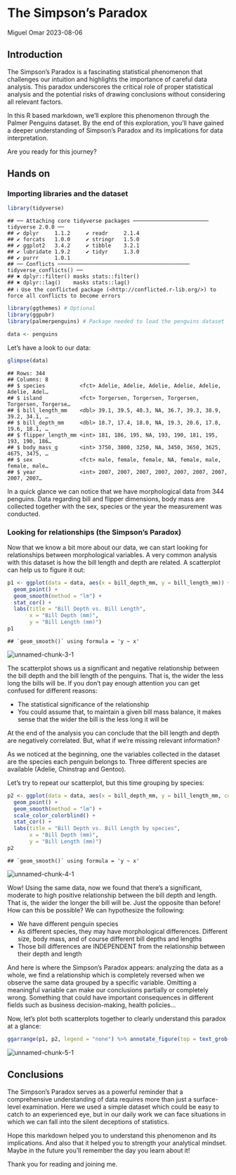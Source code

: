 The Simpson’s Paradox
================
Miguel Omar
2023-08-06

## Introduction

The Simpson’s Paradox is a fascinating statistical phenomenon that
challenges our intuition and highlights the importance of careful data
analysis. This paradox underscores the critical role of proper
statistical analysis and the potential risks of drawing conclusions
without considering all relevant factors.

In this R based markdown, we’ll explore this phenomenon through the
Palmer Penguins dataset. By the end of this exploration, you’ll have
gained a deeper understanding of Simpson’s Paradox and its implications
for data interpretation.

Are you ready for this journey?

## Hands on

### Importing libraries and the dataset

``` r
library(tidyverse)
```

    ## ── Attaching core tidyverse packages ──────────────────────── tidyverse 2.0.0 ──
    ## ✔ dplyr     1.1.2     ✔ readr     2.1.4
    ## ✔ forcats   1.0.0     ✔ stringr   1.5.0
    ## ✔ ggplot2   3.4.2     ✔ tibble    3.2.1
    ## ✔ lubridate 1.9.2     ✔ tidyr     1.3.0
    ## ✔ purrr     1.0.1     
    ## ── Conflicts ────────────────────────────────────────── tidyverse_conflicts() ──
    ## ✖ dplyr::filter() masks stats::filter()
    ## ✖ dplyr::lag()    masks stats::lag()
    ## ℹ Use the conflicted package (<http://conflicted.r-lib.org/>) to force all conflicts to become errors

``` r
library(ggthemes) # Optional
library(ggpubr)
library(palmerpenguins) # Package needed to load the penguins dataset

data <- penguins
```

Let’s have a look to our data:

``` r
glimpse(data)
```

    ## Rows: 344
    ## Columns: 8
    ## $ species           <fct> Adelie, Adelie, Adelie, Adelie, Adelie, Adelie, Adel…
    ## $ island            <fct> Torgersen, Torgersen, Torgersen, Torgersen, Torgerse…
    ## $ bill_length_mm    <dbl> 39.1, 39.5, 40.3, NA, 36.7, 39.3, 38.9, 39.2, 34.1, …
    ## $ bill_depth_mm     <dbl> 18.7, 17.4, 18.0, NA, 19.3, 20.6, 17.8, 19.6, 18.1, …
    ## $ flipper_length_mm <int> 181, 186, 195, NA, 193, 190, 181, 195, 193, 190, 186…
    ## $ body_mass_g       <int> 3750, 3800, 3250, NA, 3450, 3650, 3625, 4675, 3475, …
    ## $ sex               <fct> male, female, female, NA, female, male, female, male…
    ## $ year              <int> 2007, 2007, 2007, 2007, 2007, 2007, 2007, 2007, 2007…

In a quick glance we can notice that we have morphological data from 344
penguins. Data regarding bill and flipper dimensions, body mass are
collected together with the sex, species or the year the measurement was
conducted.

### Looking for relationships (the Simpson’s Paradox)

Now that we know a bit more about our data, we can start looking for
relationships between morphological variables. A very common analysis
with this dataset is how the bill length and depth are related. A
scatterplot can help us to figure it out:

``` r
p1 <- ggplot(data = data, aes(x = bill_depth_mm, y = bill_length_mm)) +
  geom_point() +
  geom_smooth(method = "lm") +
  stat_cor() +
  labs(title = "Bill Depth vs. Bill Length",
       x = "Bill Depth (mm)",
       y = "Bill Length (mm)")
p1
```

    ## `geom_smooth()` using formula = 'y ~ x'

![unnamed-chunk-3-1](https://github.com/MiguelOmarBH/The_Simpson_Paradox/assets/135857016/e682ff8c-714c-4c0d-882f-f5dd0cfc2fff)


The scatterplot shows us a significant and negative relationship between
the bill depth and the bill length of the penguins. That is, the wider
the less long the bills will be. If you don’t pay enough attention you
can get confused for different reasons:

- The statistical significance of the relationship
- You could assume that, to maintain a given bill mass balance, it makes
  sense that the wider the bill is the less long it will be

At the end of the analysis you can conclude that the bill length and
depth are negatively correlated. But, what if we’re missing relevant
information?

As we noticed at the beginning, one the variables collected in the
dataset are the species each penguin belongs to. Three different species
are available (Adelie, Chinstrap and Gentoo).

Let’s try to repeat our scatterplot, but this time grouping by species:

``` r
p2 <- ggplot(data = data, aes(x = bill_depth_mm, y = bill_length_mm, color = species)) +
  geom_point() +
  geom_smooth(method = "lm") +
  scale_color_colorblind() +
  stat_cor() +
  labs(title = "Bill Depth vs. Bill Length by species",
       x = "Bill Depth (mm)",
       y = "Bill Length (mm)")
p2
```

    ## `geom_smooth()` using formula = 'y ~ x'

![unnamed-chunk-4-1](https://github.com/MiguelOmarBH/The_Simpson_Paradox/assets/135857016/b2fd633c-fc1a-40b4-89c4-12201f905701)


Wow! Using the same data, now we found that there’s a significant,
moderate to high positive relationship between the bill depth and
length. That is, the wider the longer the bill will be. Just the
opposite than before! How can this be possible? We can hypothesize the
following:

- We have different penguin species
- As different species, they may have morphological differences.
  Different size, body mass, and of course different bill depths and
  lengths
- Those bill differences are INDEPENDENT from the relationship between
  their depth and length

And here is where the Simpson’s Paradox appears: analyzing the data as a
whole, we find a relationship which is completely reversed when we
observe the same data grouped by a specific variable. Omitting a
meaningful variable can make our conclusions partially or completely
wrong. Something that could have important consequences in different
fields such as business decision-making, health policies…

Now, let’s plot both scatterplots together to clearly understand this
paradox at a glance:

``` r
ggarrange(p1, p2, legend = "none") %>% annotate_figure(top = text_grob("The Simpson's Paradox", size = 15))
```

![unnamed-chunk-5-1](https://github.com/MiguelOmarBH/The_Simpson_Paradox/assets/135857016/aa92e7f8-6840-4480-962e-5c49a85c44d1)


## Conclusions

The Simpson’s Paradox serves as a powerful reminder that a comprehensive
understanding of data requires more than just a surface-level
examination. Here we used a simple dataset which could be easy to catch
to an experienced eye, but in our daily work we can face situations in
which we can fall into the silent deceptions of statistics.

Hope this markdown helped you to understand this phenomenon and its
implications. And also that it helped you to strength your analytical
mindset. Maybe in the future you’ll remember the day you learn about it!

Thank you for reading and joining me.
